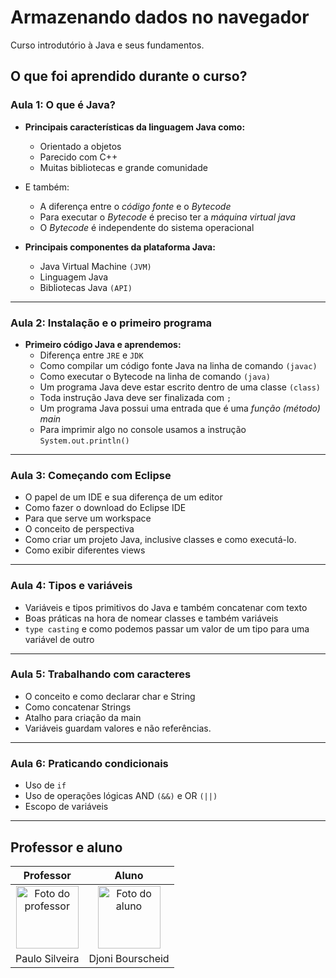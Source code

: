 # Armazenando dados no navegador

Curso introdutório à Java e seus fundamentos.

## O que foi aprendido durante o curso?

### Aula 1: O que é Java?

- **Principais características da linguagem Java como:**
  - Orientado a objetos
  - Parecido com C++
  - Muitas bibliotecas e grande comunidade
- E também:
  - A diferença entre o *código fonte* e o *Bytecode*
  - Para executar o *Bytecode* é preciso ter a *máquina virtual java*
  - O *Bytecode* é independente do sistema operacional

- **Principais componentes da plataforma Java:**
  - Java Virtual Machine `(JVM)`
  - Linguagem Java
  - Bibliotecas Java `(API)`

---

### Aula 2: Instalação e o primeiro programa

- **Primeiro código Java e aprendemos:**
  - Diferença entre `JRE` e `JDK`
  - Como compilar um código fonte Java na linha de comando `(javac)`
  - Como executar o Bytecode na linha de comando `(java)`
  - Um programa Java deve estar escrito dentro de uma classe `(class)`
  - Toda instrução Java deve ser finalizada com `;`
  - Um programa Java possui uma entrada que é uma *função (método) main*
  - Para imprimir algo no console usamos a instrução `System.out.println()`
  
---

### Aula 3: Começando com Eclipse

- O papel de um IDE e sua diferença de um editor
- Como fazer o download do Eclipse IDE
- Para que serve um workspace
- O conceito de perspectiva
- Como criar um projeto Java, inclusive classes e como executá-lo.
- Como exibir diferentes views

---

### Aula 4: Tipos e variáveis

- Variáveis e tipos primitivos do Java e também concatenar com texto
- Boas práticas na hora de nomear classes e também variáveis
- `type casting` e como podemos passar um valor de um tipo para uma variável de outro

---

### Aula 5: Trabalhando com caracteres

- O conceito e como declarar char e String
- Como concatenar Strings
- Atalho para criação da main
- Variáveis guardam valores e não referências.

---

### Aula 6: Praticando condicionais

- Uso de `if`
- Uso de operações lógicas AND `(&&)` e OR `(||)`
- Escopo de variáveis

---

## Professor e aluno

Professor | Aluno
:---:     | :---:
<a href="https://github.com/peas" target="_blank" rel="noopener noreferrer"><img width="100" height="100" src="https://github.com/peas.png" alt="Foto do professor" title="Foto do professor"></a> | <a href="https://github.com/djonibourscheid" target="_blank" rel="noopener noreferrer"><img width="100" height="100" src="https://github.com/djonibourscheid.png" alt="Foto do aluno" title="Foto do aluno"></a>
Paulo Silveira |Djoni Bourscheid

